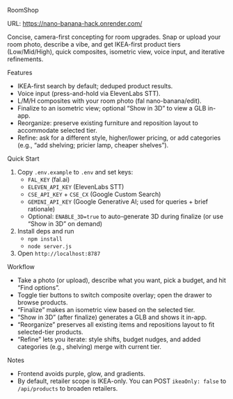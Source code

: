 RoomShop

URL: https://nano-banana-hack.onrender.com/

Concise, camera-first concepting for room upgrades. Snap or upload your room photo, describe a vibe, and get IKEA-first product tiers (Low/Mid/High), quick composites, isometric view, voice input, and iterative refinements.

Features
- IKEA-first search by default; deduped product results.
- Voice input (press-and-hold via ElevenLabs STT).
- L/M/H composites with your room photo (fal nano-banana/edit).
- Finalize to an isometric view; optional “Show in 3D” to view a GLB in-app.
- Reorganize: preserve existing furniture and reposition layout to accommodate selected tier.
- Refine: ask for a different style, higher/lower pricing, or add categories (e.g., “add shelving; pricier lamp, cheaper shelves”).

Quick Start
1) Copy `.env.example` to `.env` and set keys:
   - `FAL_KEY` (fal.ai)
   - `ELEVEN_API_KEY` (ElevenLabs STT)
   - `CSE_API_KEY` + `CSE_CX` (Google Custom Search)
   - `GEMINI_API_KEY` (Google Generative AI; used for queries + brief rationale)
   - Optional: `ENABLE_3D=true` to auto-generate 3D during finalize (or use “Show in 3D” on demand)
2) Install deps and run
   - `npm install`
   - `node server.js`
3) Open `http://localhost:8787`

Workflow
- Take a photo (or upload), describe what you want, pick a budget, and hit “Find options”.
- Toggle tier buttons to switch composite overlay; open the drawer to browse products.
- “Finalize” makes an isometric view based on the selected tier.
- “Show in 3D” (after finalize) generates a GLB and shows it in-app.
- “Reorganize” preserves all existing items and repositions layout to fit selected-tier products.
- “Refine” lets you iterate: style shifts, budget nudges, and added categories (e.g., shelving) merge with current tier.

Notes
- Frontend avoids purple, glow, and gradients.
- By default, retailer scope is IKEA-only. You can POST `ikeaOnly: false` to `/api/products` to broaden retailers.

